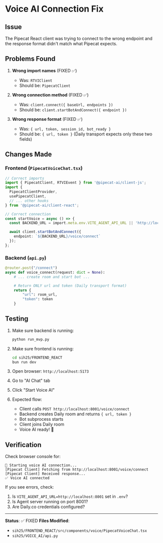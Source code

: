 # Voice AI Connection Fix

## Issue
The Pipecat React client was trying to connect to the wrong endpoint and the response format didn't match what Pipecat expects.

## Problems Found

1. **Wrong import names** (FIXED ✅)
   - Was: `RTVIClient`
   - Should be: `PipecatClient`

2. **Wrong connection method** (FIXED ✅)
   - Was: `client.connect({ baseUrl, endpoints })`
   - Should be: `client.startBotAndConnect({ endpoint })`

3. **Wrong response format** (FIXED ✅)
   - Was: `{ url, token, session_id, bot_ready }`
   - Should be: `{ url, token }` (Daily transport expects only these two fields)

## Changes Made

### Frontend (`PipecatVoiceChat.tsx`)

```typescript
// Correct imports
import { PipecatClient, RTVIEvent } from '@pipecat-ai/client-js';
import {
  PipecatClientProvider,
  usePipecatClient,
  // ... other hooks
} from '@pipecat-ai/client-react';

// Correct connection
const startVoice = async () => {
  const BACKEND_URL = import.meta.env.VITE_AGENT_API_URL || 'http://localhost:8001';

  await client.startBotAndConnect({
    endpoint: `${BACKEND_URL}/voice/connect`
  });
};
```

### Backend (`api.py`)

```python
@router.post("/connect")
async def voice_connect(request: dict = None):
    # ... create room and start bot ...

    # Return ONLY url and token (Daily transport format)
    return {
        "url": room_url,
        "token": token
    }
```

## Testing

1. Make sure backend is running:
   ```bash
   python run_mvp.py
   ```

2. Make sure frontend is running:
   ```bash
   cd sih25/FRONTEND_REACT
   bun run dev
   ```

3. Open browser: `http://localhost:5173`

4. Go to "AI Chat" tab

5. Click "Start Voice AI"

6. Expected flow:
   - Client calls `POST http://localhost:8001/voice/connect`
   - Backend creates Daily room and returns `{ url, token }`
   - Bot subprocess starts
   - Client joins Daily room
   - Voice AI ready! 🎤

## Verification

Check browser console for:
```
🎤 Starting voice AI connection...
[Pipecat Client] Fetching from http://localhost:8001/voice/connect
[Pipecat Client] Received response...
✅ Voice AI connected
```

If you see errors, check:
1. Is `VITE_AGENT_API_URL=http://localhost:8001` set in `.env`?
2. Is Agent server running on port 8001?
3. Are Daily.co credentials configured?

---

**Status**: ✅ FIXED
**Files Modified**:
- `sih25/FRONTEND_REACT/src/components/voice/PipecatVoiceChat.tsx`
- `sih25/VOICE_AI/api.py`
